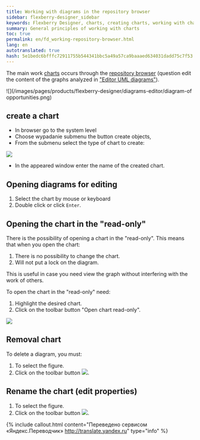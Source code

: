 ```yaml
--- 
title: Working with diagrams in the repository browser 
sidebar: flexberry-designer_sidebar 
keywords: Flexberry Designer, charts, creating charts, working with charts 
summary: General principles of working with charts 
toc: true 
permalink: en/fd_working-repository-browser.html 
lang: en 
autotranslated: true 
hash: 5e1bedc6bfffc72911755b544341bbc5a49a57ca9baaaed634031dadd75c7f53 
--- 
```


The main work [charts](fd_editing-diagram.html) occurs through the [repository browser](fd_repository-browser.html) (question edit the content of the graphs analyzed in ["Editor UML diagrams"](fd_editing-diagram.html)). 

![](/images/pages/products/flexberry-designer/diagrams-editor/diagram-of opportunities.png) 

## create a chart 

* In browser go to the system level 
* Choose wypadanie submenu the button create objects, 
* From the submenu select the type of chart to create: 

![](/images/pages/products/flexberry-designer/diagrams-editor/diagram-creation.jpg) 

* In the appeared window enter the name of the created chart. 

## Opening diagrams for editing 

1. Select the chart by mouse or keyboard 
2. Double click or click `Enter`. 

## Opening the chart in the "read-only" 

There is the possibility of opening a chart in the "read-only". This means that when you open the chart: 
1. There is no possibility to change the chart. 
2. Will not put a lock on the diagram. 

This is useful in case you need view the graph without interfering with the work of others. 

To open the chart in the "read-only" need: 

1. Highlight the desired chart. 
2. Click on the toolbar button "Open chart read-only". 

![](/images/pages/products/flexberry-designer/diagrams-editor/diagram-readonly.png) 

## Removal chart 

To delete a diagram, you must: 

1. To select the figure. 
2. Click on the toolbar button ![](/images/pages/products/flexberry-designer/diagrams-editor/delbtn.jpg). 

## Rename the chart (edit properties) 

1. To select the figure. 
2. Click on the toolbar button ![](/images/pages/products/flexberry-designer/diagrams-editor/propertiesbtn.jpg). 



{% include callout.html content="Переведено сервисом «Яндекс.Переводчик» <http://translate.yandex.ru>" type="info" %}